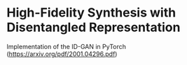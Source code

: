 # High-Fidelity Synthesis with Disentangled Representation

Implementation of the ID-GAN in PyTorch (https://arxiv.org/pdf/2001.04296.pdf)
